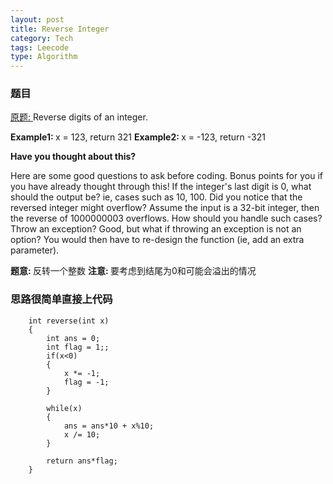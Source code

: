 ```yaml
---
layout: post
title: Reverse Integer 
category: Tech
tags: Leecode
type: Algorithm
---
```


### 题目
[原题: ](//oj.leetcode.com/problems/reverse-integer/)Reverse digits of an integer.

<b>Example1: </b>x = 123, return 321
<b>Example2: </b>x = -123, return -321

<b>Have you thought about this?</b>

Here are some good questions to ask before coding. Bonus points for you if you have already thought through this!
If the integer's last digit is 0, what should the output be? ie, cases such as 10, 100.
Did you notice that the reversed integer might overflow? Assume the input is a 32-bit integer, then the reverse of 1000000003 overflows. How should you handle such cases?
Throw an exception? Good, but what if throwing an exception is not an option? You would then have to re-design the function (ie, add an extra parameter).

<b>题意: </b>反转一个整数
<b>注意: </b>要考虑到结尾为0和可能会溢出的情况

### 思路很简单直接上代码

		int reverse(int x) 
        {
            int ans = 0;
            int flag = 1;;
            if(x<0)
            {
                x *= -1;
                flag = -1;
            }
            
            while(x)
            {
                ans = ans*10 + x%10;
                x /= 10;
            }
            
            return ans*flag;
        }